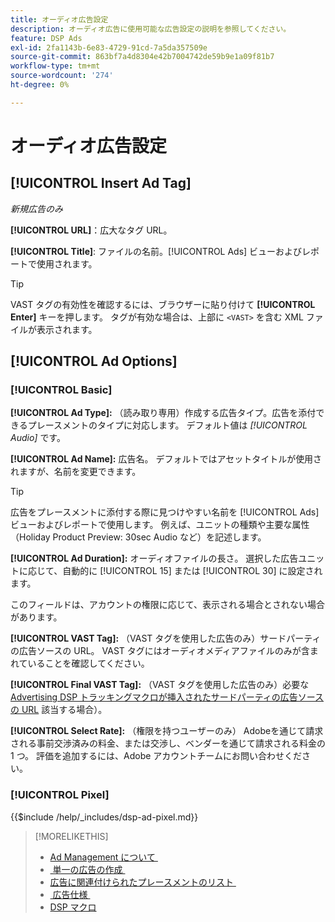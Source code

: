 ```yaml
---
title: オーディオ広告設定
description: オーディオ広告に使用可能な広告設定の説明を参照してください。
feature: DSP Ads
exl-id: 2fa1143b-6e83-4729-91cd-7a5da357509e
source-git-commit: 863bf7a4d8304e42b7004742de59b9e1a09f81b7
workflow-type: tm+mt
source-wordcount: '274'
ht-degree: 0%

---
```


# オーディオ広告設定

## [!UICONTROL Insert Ad Tag]

*新規広告のみ*

**[!UICONTROL URL]**：広大なタグ URL。

**[!UICONTROL Title]**: ファイルの名前。[!UICONTROL Ads] ビューおよびレポートで使用されます。

>[!TIP]
>
> VAST タグの有効性を確認するには、ブラウザーに貼り付けて **[!UICONTROL Enter]** キーを押します。 タグが有効な場合は、上部に `<VAST>` を含む XML ファイルが表示されます。

## [!UICONTROL Ad Options]

### [!UICONTROL Basic]

**[!UICONTROL Ad Type]:** （読み取り専用）作成する広告タイプ。広告を添付できるプレースメントのタイプに対応します。 デフォルト値は *[!UICONTROL Audio]* です。

**[!UICONTROL Ad Name]:** 広告名。 デフォルトではアセットタイトルが使用されますが、名前を変更できます。

>[!TIP]
>
> 広告をプレースメントに添付する際に見つけやすい名前を [!UICONTROL Ads] ビューおよびレポートで使用します。 例えば、ユニットの種類や主要な属性（Holiday Product Preview: 30sec Audio など）を記述します。

**[!UICONTROL Ad Duration]:** オーディオファイルの長さ。 選択した広告ユニットに応じて、自動的に [!UICONTROL 15] または [!UICONTROL 30] に設定されます。

このフィールドは、アカウントの権限に応じて、表示される場合とされない場合があります。

**[!UICONTROL VAST Tag]:** （VAST タグを使用した広告のみ）サードパーティの広告ソースの URL。 VAST タグにはオーディオメディアファイルのみが含まれていることを確認してください。

**[!UICONTROL Final VAST Tag]:** （VAST タグを使用した広告のみ）必要な [Advertising DSP トラッキングマクロが挿入されたサードパーティの広告ソースの URL](/help/dsp/campaign-management/macros.md) 該当する場合）。

**[!UICONTROL Select Rate]:** （権限を持つユーザーのみ） Adobeを通じて請求される事前交渉済みの料金、または交渉し、ベンダーを通じて請求される料金の 1 つ。 評価を追加するには、Adobe アカウントチームにお問い合わせください。

### [!UICONTROL Pixel]

<!-- **[!UICONTROL Pixel]:** -->

{{$include /help/_includes/dsp-ad-pixel.md}}

>[!MORELIKETHIS]
>
>* [Ad Management について &#x200B;](ad-about.md)
>* [&#x200B; 単一の広告の作成 &#x200B;](ad-create.md)
>* [&#x200B; 広告に関連付けられたプレースメントのリスト &#x200B;](/help/dsp/campaign-management/ads/ad-list-placements.md)
>* [&#x200B; 広告仕様 &#x200B;](ad-specs.md)
>* [DSP マクロ &#x200B;](/help/dsp/campaign-management/macros.md)

